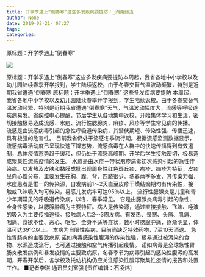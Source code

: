 ```yaml
---
title: 开学季遇上“倒春寒”这些多发疾病要提防！_湖南频道
author: None
date: 2019-02-21- 07:27
tags: 
categories: 
---
```

原标题：开学季遇上“倒春寒”
<!-- more -->
                
<img align="center" border="0" src="http://p2.ifengimg.com/a/2016/0810/204c433878d5cf9size1_w16_h16.png" />
                
            
原标题：开学季遇上“倒春寒”这些多发疾病要提防本周起，我省各地中小学校以及幼儿园陆续春季开学报到，学生陆续返校。由于冬春交替气温波动频繁，特别是近期我省遭遇“倒春寒
原标题：开学季遇上“倒春寒”
这些多发疾病要提防
本周起，我省各地中小学校以及幼儿园陆续春季开学报到，学生陆续返校。由于冬春交替气温波动频繁，特别是近期我省遭遇“倒春寒”天气，气温波动幅度大，流感等呼吸道疾病易发。省疾控中心提醒，节后学生从各地集中返校，开始集体学习和生活，密切接触极易造成流感、水痘、流行性腮腺炎、麻疹、风疹等学生常见病的传播。
流感是由流感病毒引起的急性呼吸道传染病，其潜伏期短、传染性强、传播迅速，具有极强的危害性。
目前我省仍处于流感冬季流行期。根据流感监测数据显示，流感病毒活动度已呈现快速下降态势，流感病毒在人群中的快速传播得到有效遏制，总体疫情态势趋于缓和，但仍处于流感高峰期。开学后学生接触密切，极易造成聚集性流感疫情的发生。
水痘是由水痘－带状疱疹病毒初次感染引起的急性传染病。以发热及皮肤和黏膜成批出现周身性红色斑丘疹、疱疹、痂疹为特征，皮疹呈向心性分布，主要发生在胸、腹、背，四肢很少。冬春两季多发，其传染力强，水痘患者是惟一的传染源，自发病前1～2天直至皮疹干燥结痂期均有传染性，接触或飞沫吸入均可传染，易感儿发病率可达95％以上。
流行性腮腺炎是儿童和青少年期常见的呼吸道传染病，以冬、春季常见。
它是由腮腺炎病毒引起的急性、全身性感染，以腮腺肿痛为主要特征。病人是传染源，通过直接接触、飞沫、唾液的吸入为主要传播途径。接触病人后2～3周发病。有发热、畏寒、头痛、肌痛、咽痛、食欲不佳、恶心、呕吐、全身不适等症状，数小时腮腺肿痛，逐渐明显，体温可达39℃以上。
本病为自限性疾病，目前尚缺乏特效药物，7至10天消退。
急性胃肠炎的主要致病原
诺如病毒感染性腹泻的传染性强，极易通过被污染的食物、水源造成流行，也可通过接触和空气传播引起疫情。
诺如病毒是全球急性胃肠炎散发病例和暴发疫情的主要致病原，冬春季节为病毒引起的感染性腹泻的高发期，开春开学后，各学校及托幼机构仍应关注感染性腹泻聚集性疫情的报告和处置工作。
■记者李琪 通讯员刘富强
[责任编辑：石凌炜]
            
